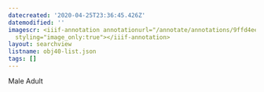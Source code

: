 ```yaml
---
datecreated: '2020-04-25T23:36:45.426Z'
datemodified: ''
imagescr: <iiif-annotation annotationurl="/annotate/annotations/9ffd4eee-874d-11ea-a16c-5254008afee6.json"
  styling="image_only:true"></iiif-annotation>
layout: searchview
listname: obj40-list.json
tags: []
---
```

Male Adult
